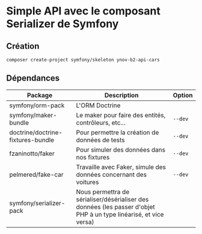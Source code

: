 # Simple API avec le composant Serializer de Symfony

## Création

`composer create-project symfony/skeleton ynov-b2-api-cars`

## Dépendances

| Package | Description | Option |
|---|---|---|
|symfony/orm-pack|L'ORM Doctrine||
|symfony/maker-bundle|Le maker pour faire des entités, contrôleurs, etc...|`--dev`|
|doctrine/doctrine-fixtures-bundle|Pour permettre la création de données de tests|`--dev`|
|fzaninotto/faker|Pour simuler des données dans nos fixtures|`--dev`|
|pelmered/fake-car|Travaille avec Faker, simule des données concernant des voitures|`--dev`|
|symfony/serializer-pack|Nous permettra de sérialiser/désérialiser des données (les passer d'objet PHP à un type linéarisé, et vice versa)||
